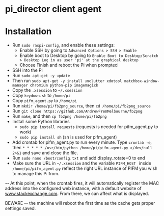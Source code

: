 pi_director client agent
===========

# Installation

- Run `sudo raspi-config`, and enable these settings:
  - Enable SSH by going to `Advanced Options > SSH > Enable`
  - Enable boot to Desktop by going to `Enable Boot to Desktop/Scratch > Desktop Log in as user 'pi' at the graphical desktop`
  - Choose Finish and reboot the Pi when prompted
- SSH into the Pi
- Run `sudo apt-get -y update`
- Then run `sudo apt-get -y install unclutter xdotool matchbox-window-manager chromium python-pip imagemagick`
- Copy the `.xsession` to `~/.xsession`
- Copy `keydown.sh` to `/home/pi`
- Copy `pifm_agent.py` to `/home/pi`
- Run `mkdir /home/pi/fb2png_source`, then `cd /home/pi/fb2png_source`
- Run `git clone https://github.com/AndrewFromMelbourne/fb2png`
- Run `make`, and then `cp fb2png /home/pi/fb2png`
- Install some Python libraries
  - `sudo pip install requests` (requests is needed for pifm_agent.py to work)
  - `sudo pip install sh` (sh is used for pifm_agent)
- Add crontab for pifm_agent.py to run every minute. Type `crontab -e`, then `* * * * * /usr/bin/python /home/pi/pifm_agent.py >/dev/null 2>&1` and save and close the file. 
- Run `sudo nano /boot/config.txt` and add display_rotate=0 to end
- Make sure the URL in `~/.xsession` and the variable `PIFM_HOST ` inside `/home/pi/pifm_agent.py` reflect the right URL instance of PIFM you wish to manage this Pi from.

-- At this point, when the crontab fires, it will automatically register the MAC address into the configured web instance, with a default website of www.stackexchange.com. From there, we can affect what is displayed.  

BEWARE -- the machine will reboot the first time as the cache gets proper settings saved.
